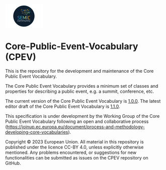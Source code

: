 ![SEMIC Core Vocabulary](/semic-icon-small.png)
# Core-Public-Event-Vocabulary (CPEV)

This is the repository for the development and maintenance of the Core Public Event Vocabulary. 

The Core Public Event Vocabulary provides a minimum set of classes and properties for describing a public event, e.g. a summit, conference, etc. 

The current version of the Core Public Event Vocabulary is [1.0.0](https://semiceu.github.io/Core-Public-Event-Vocabulary/releases/1.0.0/).
The latest editor draft of the Core Public Event Vocabulary is [1.1.0](https://semiceu.github.io/Core-Public-Event-Vocabulary/releases/1.1.0/).

This specification is under development by the Working Group of the Core Public Event Vocabulary following an open and collaborative process (https://joinup.ec.europa.eu/document/process-and-methodology-developing-core-vocabularies). 

Copyright © 2023 European Union. All material in this repository is published under the licence CC-BY 4.0, unless explicitly otherwise mentioned. Any problems encountered, or suggestions for new functionalities can be submitted as issues on the CPEV repository on GitHub.
